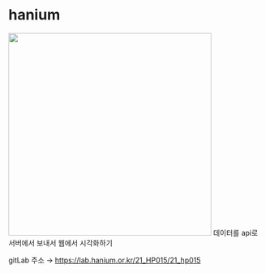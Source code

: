 # hanium
<img src ="https://www.hanium.or.kr/upload/d260c136-5ac4-494b-81b4-54ad2259e24f.jpg" height = 400px >
데이터를 api로 서버에서 보내서 웹에서 시각화하기

gitLab 주소 → https://lab.hanium.or.kr/21_HP015/21_hp015

